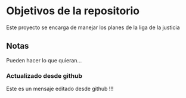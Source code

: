 # Objetivos de la repositorio

Este proyecto se encarga de manejar los planes de la liga de la justicia


## Notas
Pueden hacer lo que quieran...

### Actualizado desde github

Este es un mensaje editado desde github !!!
